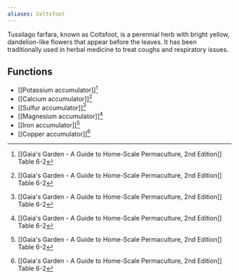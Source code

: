 ```yaml
---
aliases: Coltsfoot
---
```

Tussilago farfara, known as Coltsfoot, is a perennial herb with bright yellow, dandelion-like flowers that appear before the leaves. It has been traditionally used in herbal medicine to treat coughs and respiratory issues.

## Functions
- [[Potassium accumulator]][^1]
- [[Calcium accumulator]][^1]
- [[Sulfur accumulator]][^1]
- [[Magnesium accumulator]][^1]
- [[Iron accumulator]][^1]
- [[Copper accumulator]][^1]

[^1]: [[Gaia's Garden - A Guide to Home-Scale Permaculture, 2nd Edition]] Table 6-2
